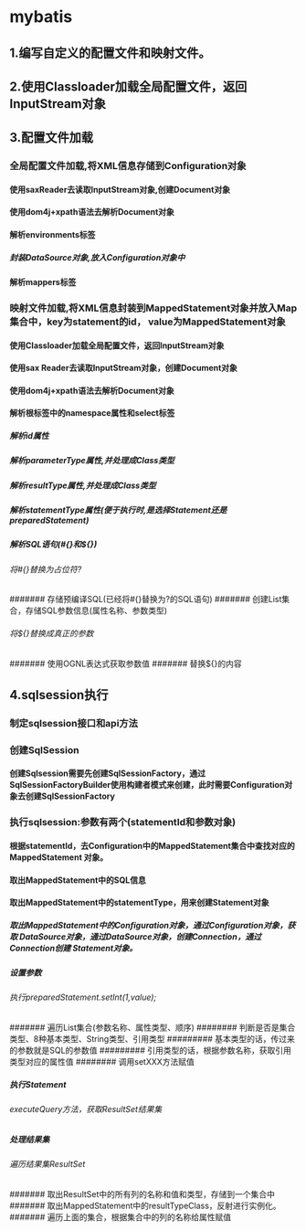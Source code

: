 # mybatis

## 1.编写自定义的配置文件和映射文件。
## 2.使用Classloader加载全局配置文件，返回InputStream对象 
## 3.配置文件加载
### 全局配置文件加载,将XML信息存储到Configuration对象
#### 使用saxReader去读取InputStream对象,创建Document对象
#### 使用dom4j+xpath语法去解析Document对象
#### 解析environments标签
##### 封装DataSource对象,放入Configuration对象中
#### 解析mappers标签
### 映射文件加载,将XML信息封装到MappedStatement对象并放入Map集合中，key为statement的id， value为MappedStatement对象
#### 使用Classloader加载全局配置文件，返回InputStream对象 
#### 使用sax Reader去读取InputStream对象，创建Document对象 
#### 使用dom4j+xpath语法去解析Document对象
#### 解析根标签中的namespace属性和select标签
##### 解析id属性
##### 解析parameterType属性,并处理成Class类型
##### 解析resultType属性,并处理成Class类型
##### 解析statementType属性(便于执行时,是选择Statement还是preparedStatement)
##### 解析SQL语句(#{}和${})
###### 将#{}替换为占位符?
####### 存储预编译SQL(已经将#{}替换为?的SQL语句)
####### 创建List<ParameterMapping>集合，存储SQL参数信息(属性名称、参数类型) 
###### 将${}替换成真正的参数
####### 使用OGNL表达式获取参数值 
####### 替换${}的内容
## 4.sqlsession执行
### 制定sqlsession接口和api方法 
### 创建SqlSession
#### 创建Sqlsession需要先创建SqlSessionFactory，通过SqlSessionFactoryBuilder使用构建者模式来创建，此时需要Configuration对象去创建SqlSessionFactory 
### 执行sqlsession:参数有两个(statementId和参数对象)
#### 根据statementId，去Configuration中的MappedStatement集合中查找对应的MappedStatement 对象。
#### 取出MappedStatement中的SQL信息 
#### 取出MappedStatement中的statementType，用来创建Statement对象
##### 取出MappedStatement中的Configuration对象，通过Configuration对象，获取 DataSource对象，通过DataSource对象，创建Connection，通过Connection创建 Statement对象。
##### 设置参数 
###### 执行preparedStatement.setInt(1,value);
####### 遍历List<ParameterMapping>集合(参数名称、属性类型、顺序) 
######## 判断是否是集合类型、8种基本类型、String类型、引用类型
######### 基本类型的话，传过来的参数就是SQL的参数值
######### 引用类型的话，根据参数名称，获取引用类型对应的属性值 
######## 调用setXXX方法赋值
##### 执行Statement
###### executeQuery方法，获取ResultSet结果集 
##### 处理结果集
###### 遍历结果集ResultSet
####### 取出ResultSet中的所有列的名称和值和类型，存储到一个集合中 
####### 取出MappedStatement中的resultTypeClass，反射进行实例化。 
####### 遍历上面的集合，根据集合中的列的名称给属性赋值